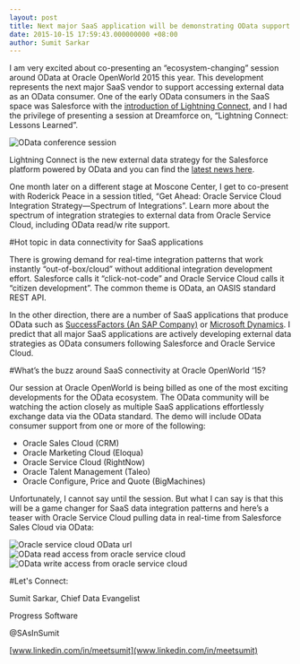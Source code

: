 ```yaml
---
layout: post
title: Next major SaaS application will be demonstrating OData support at OOW15
date: 2015-10-15 17:59:43.000000000 +08:00
author: Sumit Sarkar
---
```

I am very excited about co-presenting an “ecosystem-changing” session around OData at Oracle OpenWorld 2015 this year.  This development represents the next major SaaS vendor to support accessing external data as an OData consumer.  One of the early OData consumers in the SaaS space was Salesforce with the [introduction of Lightning Connect](https://www.odata.org/blog/salesforce-external-object-integration-using-lightning-connect-with-odata/), and I had the privilege of presenting a session at Dreamforce on, “Lightning Connect: Lessons Learned”.  

![OData conference session](/assets/lightningconnectdf15.png)

Lightning Connect is the new external data strategy for the Salesforce platform powered by OData and you can find the [latest news here](https://www.odata.org/blog/Lightning-Connect-New-in-OData-DF15/).

One month later on a different stage at Moscone Center, I get to co-present with Roderick Peace in a session titled, “Get Ahead: Oracle Service Cloud Integration Strategy—Spectrum of Integrations”. Learn more about the spectrum of integration strategies to external data from Oracle Service Cloud, including OData read/w
rite support.

#Hot topic in data connectivity for SaaS applications

There is growing demand for real-time integration patterns that work instantly “out-of-box/cloud” without additional integration development effort.  Salesforce calls it “click-not-code” and Oracle Service Cloud calls it “citizen development”.  The common theme is OData, an OASIS standard REST API.  

In the other direction, there are a number of SaaS applications that produce OData such as [SuccessFactors (An SAP Company)](https://www.sdn.sap.com/irj/scn/go/portal/prtroot/docs/library/uuid/e0dc0e49-8e3a-3110-4f9e-a307b1ffd8ce?QuickLink=index&overridelayout=true&58879706682777) or [Microsoft Dynamics](https://msdn.microsoft.com/en-us/library/gg334767.aspx).  I predict that all major SaaS applications are actively developing external data strategies as OData consumers following Salesforce and Oracle Service Cloud.

#What’s the buzz around SaaS connectivity at Oracle OpenWorld ‘15?

Our session at Oracle OpenWorld is being billed as one of the most exciting developments for the OData ecosystem.  The OData community will be watching the action closely as multiple SaaS applications effortlessly exchange data via the OData standard.
The demo will include OData consumer support from one or more of the following: 

* Oracle Sales Cloud (CRM)
* Oracle Marketing Cloud (Eloqua)
* Oracle Service Cloud (RightNow)
* Oracle Talent Management (Taleo)
* Oracle Configure, Price and Quote (BigMachines) 

Unfortunately, I cannot say until the session.  But what I can say is that this will be a game changer for SaaS data integration patterns and here’s a teaser with Oracle Service Cloud pulling data in real-time from Salesforce Sales Cloud via OData:

![Oracle service cloud OData url](/assets/oow15-1.png)
![OData read access from oracle service cloud](/assets/oow15-2.png)
![OData write access from oracle service cloud](/assets/oow15-3.png)

#Let's Connect:

Sumit Sarkar, Chief Data Evangelist

Progress Software

@SAsInSumit

[www.linkedin.com/in/meetsumit](www.linkedin.com/in/meetsumit)
